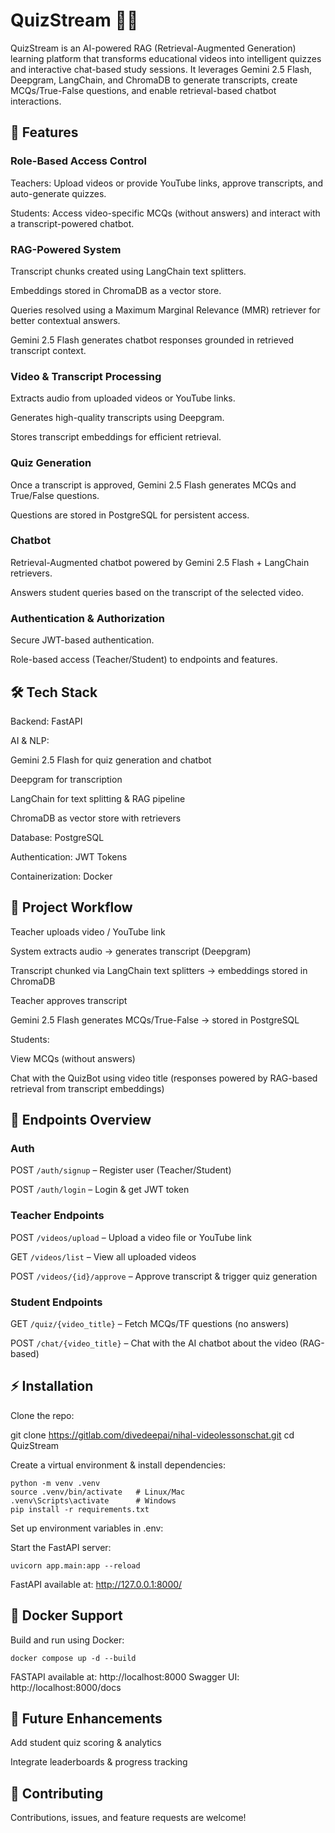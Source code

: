 # QuizStream 🎥🧠

QuizStream is an AI-powered RAG (Retrieval-Augmented Generation) learning platform that transforms educational videos into intelligent quizzes and interactive chat-based study sessions. It leverages Gemini 2.5 Flash, Deepgram, LangChain, and ChromaDB to generate transcripts, create MCQs/True-False questions, and enable retrieval-based chatbot interactions.

## 🚀 Features

### Role-Based Access Control

Teachers: Upload videos or provide YouTube links, approve transcripts, and auto-generate quizzes.

Students: Access video-specific MCQs (without answers) and interact with a transcript-powered chatbot.

### RAG-Powered System

Transcript chunks created using LangChain text splitters.

Embeddings stored in ChromaDB as a vector store.

Queries resolved using a Maximum Marginal Relevance (MMR) retriever for better contextual answers.

Gemini 2.5 Flash generates chatbot responses grounded in retrieved transcript context.

### Video & Transcript Processing

Extracts audio from uploaded videos or YouTube links.

Generates high-quality transcripts using Deepgram.

Stores transcript embeddings for efficient retrieval.

### Quiz Generation

Once a transcript is approved, Gemini 2.5 Flash generates MCQs and True/False questions.

Questions are stored in PostgreSQL for persistent access.

### Chatbot

Retrieval-Augmented chatbot powered by Gemini 2.5 Flash + LangChain retrievers.

Answers student queries based on the transcript of the selected video.

### Authentication & Authorization

Secure JWT-based authentication.

Role-based access (Teacher/Student) to endpoints and features.

## 🛠️ Tech Stack

Backend: FastAPI

AI & NLP:

Gemini 2.5 Flash
 for quiz generation and chatbot

Deepgram
 for transcription

LangChain
 for text splitting & RAG pipeline

ChromaDB
 as vector store with retrievers

Database: PostgreSQL

Authentication: JWT Tokens

Containerization: Docker

## 📂 Project Workflow

Teacher uploads video / YouTube link

System extracts audio → generates transcript (Deepgram)

Transcript chunked via LangChain text splitters → embeddings stored in ChromaDB

Teacher approves transcript

Gemini 2.5 Flash generates MCQs/True-False → stored in PostgreSQL

Students:

View MCQs (without answers)

Chat with the QuizBot using video title (responses powered by RAG-based retrieval from transcript embeddings)

## 🔑 Endpoints Overview

### Auth

POST `/auth/signup` – Register user (Teacher/Student)

POST `/auth/login` – Login & get JWT token

### Teacher Endpoints

POST `/videos/upload` – Upload a video file or YouTube link

GET `/videos/list` – View all uploaded videos

POST `/videos/{id}/approve` – Approve transcript & trigger quiz generation

### Student Endpoints

GET `/quiz/{video_title}` – Fetch MCQs/TF questions (no answers)

POST `/chat/{video_title}` – Chat with the AI chatbot about the video (RAG-based)

## ⚡ Installation

Clone the repo:

git clone https://gitlab.com/divedeepai/nihal-videolessonschat.git
cd QuizStream


Create a virtual environment & install dependencies:

```
python -m venv .venv
source .venv/bin/activate   # Linux/Mac
.venv\Scripts\activate      # Windows
pip install -r requirements.txt
```

Set up environment variables in .env:


Start the FastAPI server:

`uvicorn app.main:app --reload`

FastAPI available at: http://127.0.0.1:8000/ 

## 🐳 Docker Support

Build and run using Docker:

`docker compose up -d --build`

FASTAPI available at: http://localhost:8000
Swagger UI: http://localhost:8000/docs

## 📖 Future Enhancements

Add student quiz scoring & analytics

Integrate leaderboards & progress tracking


## 🤝 Contributing

Contributions, issues, and feature requests are welcome!
